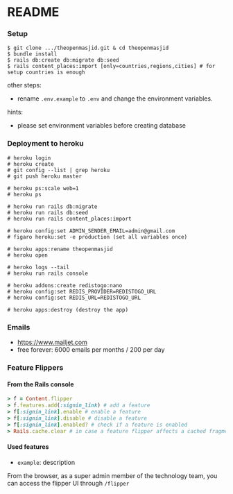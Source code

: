 # README

### Setup

```
$ git clone .../theopenmasjid.git & cd theopenmasjid
$ bundle install
$ rails db:create db:migrate db:seed
$ rails content_places:import [only=countries,regions,cities] # for setup countries is enough
```

other steps:

- rename `.env.example` to `.env` and change the environment variables.

hints:

- please set environment variables before creating database 

### Deployment to heroku

```
# heroku login
# heroku create
# git config --list | grep heroku
# git push heroku master

# heroku ps:scale web=1
# heroku ps

# heroku run rails db:migrate
# heroku run rails db:seed
# heroku run rails content_places:import

# heroku config:set ADMIN_SENDER_EMAIL=admin@gmail.com
# figaro heroku:set -e production (set all variables once)

# heroku apps:rename theopenmasjid
# heroku open

# heroko logs --tail
# heroku run rails console

# heroku addons:create redistogo:nano
# heroku config:set REDIS_PROVIDER=REDISTOGO_URL
# heroku config:set REDIS_URL=REDISTOGO_URL

# heroku apps:destroy (destroy the app)
```

### Emails

- https://www.mailjet.com
- free forever: 6000 emails per months / 200 per day


### Feature Flippers

#### From the Rails console

```ruby
> f = Content.flipper
> f.features.add(:signin_link) # add a feature
> f[:signin_link].enable # enable a feature
> f[:signin_link].disable # disable a feature
> f[:signin_link].enabled? # check if a feature is enabled
> Rails.cache.clear # in case a feature flipper affects a cached fragment
```

#### Used features

- `example`: description

From the browser, as a super admin member of the technology team, you can access the flipper UI through `/flipper`
